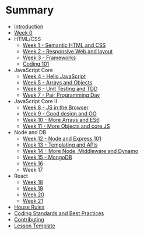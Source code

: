 # Summary

* [Introduction](README.md)
* [Week 0](lesson0.md)
* HTML/CSS
  * [Week 1 - Semantic HTML and CSS](/html-css/lesson1.md)
  * [Week 2 - Responsive Web and layout](/html-css/lesson2.md)
  * [Week 3 - Frameworks](/html-css/lesson3.md)
  * [Coding 101](/html-css/coding-101.md)
* JavaScript Core
  * [Week 4 - Hello JavaScript](/js-core/lesson1.md)
  * [Week 5 - Arrays and Objects](/js-core/lesson2.md)
  * [Week 6 - Unit Testing and TDD](/js-core/lesson3.md)
  * [Week 7 - Pair Programming Day](/js-core/lesson3.5.md)
* JavaScript Core II
  * [Week 8 - JS in the Browser](/js-core-2/lesson4.md)
  * [Week 9 - Good design and OO](/js-core-2/lesson5.md)
  * [Week 10 - More Arrays and ES6](/js-core-2/lesson6.md)
  * [Week 11 - More Objects and core JS](/js-core-2/lesson7.md)
* Node and DB
    * [Week 12 - Node and Express 101](/node-db/lesson1.md)
    * [Week 13 - Templating and APIs ](/node-db/lesson2.md)
    * [Week 14 - More Node, Middleware and Dynamo](/node-db/lesson3.md)
    * [Week 15 - MongoDB](/node-db/lesson4.md)
    * [Week 16](/node-db/lesson5.md)
    * Week 17
* React
  * [Week 18](/react/lesson1.md)
  * [Week 19](/react/lesson2.md)
  * [Week 20](/react/lesson3.md)
  * [Week 21](/react/lesson4.md)
* [House Rules](house-rules.md)
* [Coding Standards and Best Practices](PRACTICES.md)
* [Contributing](CONTRIBUTING.md)
* [Lesson Template](lesson-template.md)
